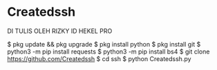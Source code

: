 # Createdssh
DI TULIS OLEH RIZKY ID HEKEL PRO

$ pkg update && pkg upgrade
$ pkg install python
$ pkg install git
$ python3 -m pip install requests
$ python3 -m pip install bs4
$ git clone https://github.com/Createdssh
$ cd ssh
$ python Createdssh.py
